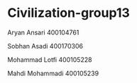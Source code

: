 # Civilization-group13
Aryan Ansari 400104761

Sobhan Asadi 400170306

Mohammad Lotfi 400105228

Mahdi Mohammadi 400105239
